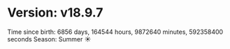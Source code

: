 # Version: v18.9.7
Time since birth: 6856 days, 164544 hours, 9872640 minutes, 592358400 seconds
Season: Summer ☀️
